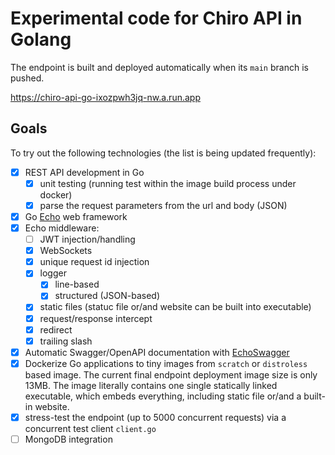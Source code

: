 # Experimental code for Chiro API in Golang

The endpoint is built and deployed automatically when its `main` branch is pushed.

<https://chiro-api-go-ixozpwh3jq-nw.a.run.app>

## Goals

To try out the following technologies (the list is being updated frequently):

- [x] REST API development in Go
  - [x] unit testing (running test within the image build process under docker)
  - [x] parse the request parameters from the url and body (JSON)
- [x] Go [Echo](https://echo.labstack.com/) web framework
- [x] Echo middleware:
  - [ ] JWT injection/handling
  - [x] WebSockets
  - [x] unique request id injection
  - [x] logger
    - [x] line-based
    - [x] structured (JSON-based)
  - [x] static files (statuc file or/and website can be built into executable)
  - [x] request/response intercept
  - [x] redirect
  - [x] trailing slash
- [x] Automatic Swagger/OpenAPI documentation with [EchoSwagger](https://pkg.go.dev/github.com/pangpanglabs/echoswagger/v2)
- [x] Dockerize Go applications to tiny images from `scratch` or `distroless` based image. The current final endpoint deployment image size is only 13MB. The image literally contains one single statically linked executable, which embeds everything, including static file or/and a built-in website.
- [x] stress-test the endpoint (up to 5000 concurrent requests) via a concurrent test client `client.go`
- [ ] MongoDB integration
